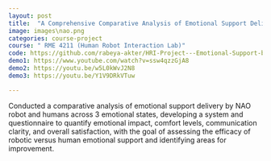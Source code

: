 ```yaml
---
layout: post
title:  "A Comprehensive Comparative Analysis of Emotional Support Delivery by NAO Robots and Humans Across Varied Emotional States"
image: images\nao.png
categories: course-project
course: " RME 4211 (Human Robot Interaction Lab)"
code: https://github.com/rabeya-akter/HRI-Project---Emotional-Support-by-NAO-Robot
demo1: https://www.youtube.com/watch?v=ssw4qzzGjA8
demo2: https://youtu.be/w5L0kWvJ2N8
demo3: https://youtu.be/Y1V9DRkVTuw

---
```

Conducted a comparative analysis of emotional support delivery by NAO robot and humans across 3 emotional
states, developing a system and questionnaire to quantify emotional impact, comfort levels, communication clarity,
and overall satisfaction, with the goal of assessing the efficacy of robotic versus human emotional support and
identifying areas for improvement.
